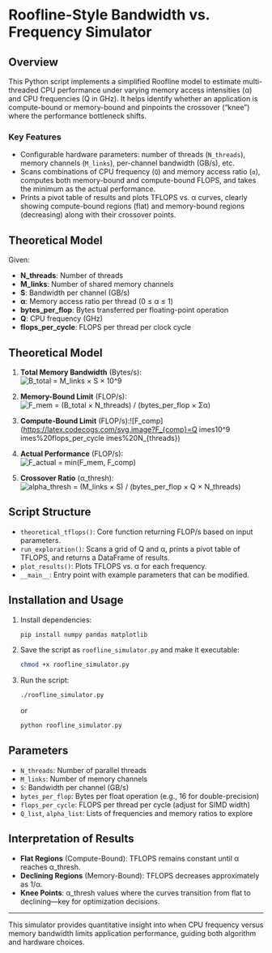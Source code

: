 # Roofline-Style Bandwidth vs. Frequency Simulator

## Overview

This Python script implements a simplified Roofline model to estimate multi-threaded CPU performance under varying memory access intensities (α) and CPU frequencies (Q in GHz). It helps identify whether an application is compute-bound or memory-bound and pinpoints the crossover (“knee”) where the performance bottleneck shifts.

### Key Features

* Configurable hardware parameters: number of threads (`N_threads`), memory channels (`M_links`), per-channel bandwidth (GB/s), etc.
* Scans combinations of CPU frequency (`Q`) and memory access ratio (`α`), computes both memory-bound and compute-bound FLOPS, and takes the minimum as the actual performance.
* Prints a pivot table of results and plots TFLOPS vs. α curves, clearly showing compute-bound regions (flat) and memory-bound regions (decreasing) along with their crossover points.

## Theoretical Model

Given:

* **N\_threads**: Number of threads
* **M\_links**: Number of shared memory channels
* **S**: Bandwidth per channel (GB/s)
* **α**: Memory access ratio per thread (0 ≤ α ≤ 1)
* **bytes\_per\_flop**: Bytes transferred per floating-point operation
* **Q**: CPU frequency (GHz)
* **flops\_per\_cycle**: FLOPS per thread per clock cycle

## Theoretical Model

1. **Total Memory Bandwidth** (Bytes/s):  
   ![B_total = M_links × S × 10^9](https://latex.codecogs.com/svg.image?B_{total}=M_{links}\times%20S\times10^9)

2. **Memory-Bound Limit** (FLOP/s):  
   ![F_mem = (B_total × N_threads) / (bytes_per_flop × Σα)](https://latex.codecogs.com/svg.image?F_{mem}=\frac{B_{total}\times%20N_{threads}}{bytes\_per\_flop\times\sum%20\alpha})

3. **Compute-Bound Limit** (FLOP/s):![F_comp](https://latex.codecogs.com/svg.image?F_{comp}=Q	imes10^9	imes%20flops_per_cycle	imes%20N_{threads})

4. **Actual Performance** (FLOP/s):  
   ![F_actual = min(F_mem, F_comp)](https://latex.codecogs.com/svg.image?F_{actual}=\min(F_{mem},%20F_{comp}))

5. **Crossover Ratio** (α_thresh):  
   ![alpha_thresh = (M_links × S) / (bytes_per_flop × Q × N_threads)](https://latex.codecogs.com/svg.image?\alpha_{thresh}=\frac{M_{links}\times%20S}{bytes\_per\_flop\times%20Q\times%20N_{threads}})


## Script Structure

* `theoretical_tflops()`: Core function returning FLOP/s based on input parameters.
* `run_exploration()`: Scans a grid of Q and α, prints a pivot table of TFLOPS, and returns a DataFrame of results.
* `plot_results()`: Plots TFLOPS vs. α for each frequency.
* `__main__`: Entry point with example parameters that can be modified.

## Installation and Usage

1. Install dependencies:

   ```bash
   pip install numpy pandas matplotlib
   ```
2. Save the script as `roofline_simulator.py` and make it executable:

   ```bash
   chmod +x roofline_simulator.py
   ```
3. Run the script:

   ```bash
   ./roofline_simulator.py
   ```

   or

   ```bash
   python roofline_simulator.py
   ```

## Parameters

* `N_threads`: Number of parallel threads
* `M_links`: Number of memory channels
* `S`: Bandwidth per channel (GB/s)
* `bytes_per_flop`: Bytes per float operation (e.g., 16 for double-precision)
* `flops_per_cycle`: FLOPS per thread per cycle (adjust for SIMD width)
* `Q_list`, `alpha_list`: Lists of frequencies and memory ratios to explore

## Interpretation of Results

* **Flat Regions** (Compute-Bound): TFLOPS remains constant until α reaches α\_thresh.
* **Declining Regions** (Memory-Bound): TFLOPS decreases approximately as 1/α.
* **Knee Points**: α\_thresh values where the curves transition from flat to declining—key for optimization decisions.

---

This simulator provides quantitative insight into when CPU frequency versus memory bandwidth limits application performance, guiding both algorithm and hardware choices.
